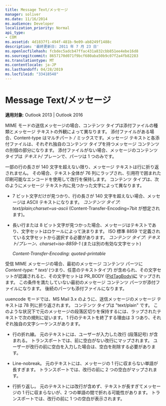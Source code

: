 ```yaml
---
title: Message Text/メッセージ
manager: soliver
ms.date: 11/16/2014
ms.audience: Developer
localization_priority: Normal
api_type:
- COM
ms.assetid: 4d1837f1-494f-481b-9e09-ab8249f1488c
description: '最終更新日: 2011 年 7 月 23 日'
ms.openlocfilehash: fcbdec5adcb47ffac431a832cbb851ee4ebe16d8
ms.sourcegitcommit: 8657170d071f9bcf680aba50b9c07f2a4fb82283
ms.translationtype: MT
ms.contentlocale: ja-JP
ms.lasthandoff: 04/28/2019
ms.locfileid: "33418548"
---
```

# <a name="message-text"></a>Message Text/メッセージ

  
  
**適用対象**: Outlook 2013 | Outlook 2016 
  
MIME モードの送信メッセージの場合、コンテンツ タイプは添付ファイルの種類とメッセージ テキストの外観によって異なります。 添付ファイルがある場合、Content-type はマルチパート  _/_ ミックスです。メッセージ テキストと各添付ファイルは、それぞれ独自のコンテンツ タイプを持つメッセージ コンテンツの別個の部分になります。 添付ファイルがない場合、メッセージのコンテンツ タイプは  _テキスト/_ プレーンで、パーツは 1 つのみです。 
  
一部の行の長さが 140 文字を超えない限り、メッセージ テキストは行に折り返されません。 その場合、テキスト全体が 76 列にラップされ、引用符で囲まれた印刷可能なエンコードを使用して改行を保持します。 コンテンツ タイプは、次のようにメッセージ テキスト内に見つかった文字によって異なります。 
  
- 7 ビット文字だけが見つかり、行の長さが 140 文字を超えない場合、メッセージは ASCII テキストになります。 _コンテンツ タイプ: text/plain;charset=us-ascii_ (Content-Transfer-Encoding=7bit が想定されます)。 
    
- 長い行または 8 ビット文字が見つかった場合、メッセージはテキストであり、文字セットはロケールによって決まります。 ISO 標準 8859 で定義されている文字セットから選択する必要があります。 _コンテンツ タイプ: テキスト/プレーン、charset=iso-8859-1_ (または別の有効な文字セット) 
    
     _Content-Transfer-Encoding: quoted-printable_
    
受信 MIME メッセージの場合、最初のメッセージ コンテンツ パーツに _Content-type: \* text/_ (つまり、任意のテキストタイプ) が含められ、その文字セットが認識されると、その文字セットは PR_BODY ([PidTagBody)](pidtagbody-canonical-property.md)**に** マップされます。 この条件を満たしていない最初のメッセージ コンテンツ パーツが添付ファイルになります。 後続のパーツも添付ファイルになります。
  
uuencode モードでは、MS Mail 3.x のように、送信メッセージのメッセージ テキストは 78 列に折り返されます。 コンテンツ タイプは "text/plain" です。 このような状況下で元のメッセージの段落区切りを保持するには、ラップされたテキストで次の規則に従います。 1 行のテキストを終了する理由は 3 つあり、それぞれ独自の文字シーケンスがあります。
  
- 行の折れ線。 元のテキストには、ユーザーが入力した改行 (段落記号) が含まれる。 トランスポートでは、前に空白がない改行にマップされます。 ユーザーが改行の前に空白を入力した場合は、空白を削除する必要があります。
    
- Line-nobreak。 元のテキストには、メッセージの 1 行に収まらない単語が長すぎます。 トランスポートでは、改行の前に 2 つの空白がマップされます。
    
- 行折り返し。 元のテキストには改行が含めず、テキストが長すぎてメッセージの 1 行に収まらないが、2 つの単語の間で折れる可能性があります。 トランスポートでは、改行の前に 1 つの空白が表示されます。
    

